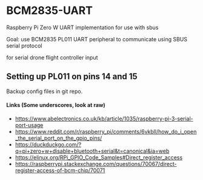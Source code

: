 # BCM2835-UART
Raspberry Pi Zero W UART implementation for use with sbus

Goal:
use BCM2835 PL011 UART peripheral
to communicate using SBUS serial protocol

for serial drone flight controller input




## Setting up PL011 on pins 14 and 15
Backup config files in git repo.

#### Links (Some underscores, look at raw)
* https://www.abelectronics.co.uk/kb/article/1035/raspberry-pi-3-serial-port-usage
* https://www.reddit.com/r/raspberry_pi/comments/6vkbll/how_do_i_open_the_serial_port_on_the_gpio_pins/
* https://duckduckgo.com/?q=pi+zero+w+disable+bluetooth+serial&t=canonical&ia=web
* https://elinux.org/RPi_GPIO_Code_Samples#Direct_register_access
* https://raspberrypi.stackexchange.com/questions/70067/direct-register-access-of-bcm-chip/70071


